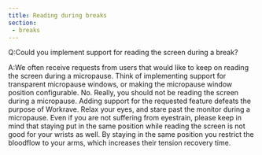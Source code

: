 ```yaml
---
title: Reading during breaks
section:
 - breaks
---
```

Q:Could you implement support for reading the screen during a break?

A:We often receive requests from users that would like to keep on reading the
screen during a micropause. Think of implementing support for transparent
micropause windows, or making the micropause window position configurable. No.
Really, you should not be reading the screen during a micropause. Adding support
for the requested feature defeats the purpose of Workrave. Relax your eyes, and
stare past the monitor during a micropause. Even if you are not suffering from
eyestrain, please keep in mind that staying put in the same position while
reading the screen is not good for your wrists as well. By staying in the same
position you restrict the bloodflow to your arms, which increases their tension
recovery time.
